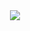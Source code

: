 
<div align="center"> 
<img src="https://github.com/Qypol342/Qypol342/assets/37497007/4a5e00fd-c860-40df-a218-6dd0d27ba970" />




</div>
